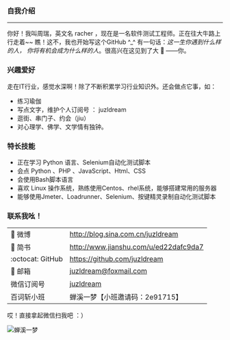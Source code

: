 ### 自我介绍
---
你好！我叫周瑞，英文名 racher ，现在是一名软件测试工程师。正在往大牛路上行走着~~ 瞧！这不，我也开始写这个GitHub ^_^ 有一句话：*这一生你遇到什么样的人，
你将有机会成为什么样的人*。很高兴在这见到了大 :ox: ——你。

### 兴趣爱好
走在IT行业，感觉水深啊！除了不断积累学习行业知识外。还会做点它事，如：
- 练习瑜伽
- 写点文字，维护个人订阅号 ： juzldream
- 逛街、串门子、约会（jiu）
- 对心理学、佛学、文学情有独钟。



### 特长技能
- 正在学习 Python 语言、Selenium自动化测试脚本
- 会点 Python 、PHP 、JavaScript、Html、CSS
- 会使用Bash脚本语言
- 喜欢 Linux 操作系统，熟练使用Centos、rhel系统，能够搭建常用的服务器
- 能够使用Jmeter、Loadrunner、Selenium、按键精灵录制自动化测试脚本



### 联系我吆！

|                |                                                                                                 |
|----------------|-------------------------------------------------------------------------------------------------|
|:mushroom: 微博       |http://blog.sina.com.cn/juzldream                                                          |
|:orange_book: 简书       |http://www.jianshu.com/u/ed22dafc9da7                                                   |
|:octocat: GitHub    |https://github.com/juzldream                                                                 |
|:love_letter: 邮箱       |juzldream@foxmail.com                                                                   |
|微信订阅号        | [juzldream](https://mmbiz.qlogo.cn/mmbiz_png/4iaE7bB4HCjfn8ia42fUxhYPRdKm3qhkI0DazY7MDcBCIDib2oX6ZwZN0IffoTrCVTaumKNAnB2ucpBfmMsFO32cw/0?wx_fmt=png)           |
|百词斩小班        | 蝉溪一梦【小班邀请码：2e91715】|
哎！直接拿起微信扫我吧 ：） 

![蝉溪一梦][juzldream]


[GitHub]:https://github.com/juzldream
[juzldream]:https://mmbiz.qlogo.cn/mmbiz_png/4iaE7bB4HCjfn8ia42fUxhYPRdKm3qhkI0DazY7MDcBCIDib2oX6ZwZN0IffoTrCVTaumKNAnB2ucpBfmMsFO32cw/0?wx_fmt=png
